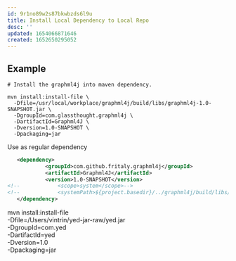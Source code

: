 ```yaml
---
id: 9r1no89w2s87bkwbzds6l9u
title: Install Local Dependency to Local Repo
desc: ''
updated: 1654066871646
created: 1652650295052
---
```


## Example

```shell
# Install the graphml4j into maven dependency.

mvn install:install-file \
  -Dfile=/usr/local/workplace/graphml4j/build/libs/graphml4j-1.0-SNAPSHOT.jar \
  -DgroupId=com.glassthought.graphml4j \
  -DartifactId=Graphml4J \
  -Dversion=1.0-SNAPSHOT \
  -Dpackaging=jar
```

Use as regular dependency
```xml
   <dependency>
            <groupId>com.github.fritaly.graphml4j</groupId>
            <artifactId>Graphml4J</artifactId>
            <version>1.0-SNAPSHOT</version>
<!--            <scope>system</scope>-->
<!--            <systemPath>${project.basedir}/../graphml4j/build/libs/graphml4j-1.0-SNAPSHOT.jar</systemPath>-->
   </dependency>
```


mvn install:install-file \
  -Dfile=/Users/vintrin/yed-jar-raw/yed.jar \
  -DgroupId=com.yed \
  -DartifactId=yed \
  -Dversion=1.0 \
  -Dpackaging=jar